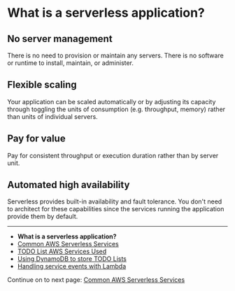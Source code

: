 # What is a serverless application?

## No server management

There is no need to provision or maintain any servers. There is no software or runtime to install, maintain, or administer. 

## Flexible scaling

Your application can be scaled automatically or by adjusting its capacity through toggling the units of consumption (e.g. throughput, memory) rather than units of individual servers.

## Pay for value

Pay for consistent throughput or execution duration rather than by server unit.

## Automated high availability

Serverless provides built-in availability and fault tolerance. You don't need to architect for these capabilities since the services running the application provide them by default.

<!-- Generated Navigation -->
---

* **What is a serverless application?**
* [Common AWS Serverless Services](./CommonServerlessServices.md)
* [TODO List AWS Services Used](./TODOListServices.md)
* [Using DynamoDB to store TODO Lists](./DynamoDBModule/WhatIsDynamoDB.md)
* [Handling service events with Lambda](./StreamProcessing/ServiceEvents.md)

Continue on to next page: [Common AWS Serverless Services](./CommonServerlessServices.md)

